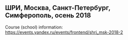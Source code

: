 ## ШРИ, Москва, Санкт-Петербург, Симферополь, осень 2018

Course (school) information: https://events.yandex.ru/events/frontend/shri_msk-2018-2
